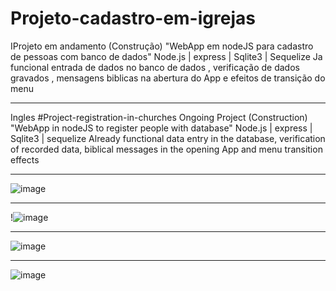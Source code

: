 # Projeto-cadastro-em-igrejas
 IProjeto em andamento (Construção)  "WebApp em nodeJS para cadastro de pessoas com banco de dados"
 Node.js | express | Sqlite3 | Sequelize 
 Ja funcional entrada de dados no banco de dados , verificação de dados gravados , mensagens biblicas na abertura
 do App e efeitos de transição do menu
 ___________________________________________________________________________________________________________________
 
 Ingles
 #Project-registration-in-churches
 Ongoing Project (Construction) "WebApp in nodeJS to register people with database"
 Node.js | express | Sqlite3 | sequelize
 Already functional data entry in the database, verification of recorded data, biblical messages in the opening
 App and menu transition effects
____________________________________________________________________________________________________________________
![image](https://user-images.githubusercontent.com/70297459/219554435-d899ebd6-eaad-437f-ac2a-1ba071178730.png)
 ___________________________________________________________________________________________________________________

!![image](https://user-images.githubusercontent.com/70297459/220189305-48fcbc55-5cf2-4eb5-bb73-0f41d8961342.png)
 ___________________________________________________________________________________________________________________

![image](https://user-images.githubusercontent.com/70297459/220214084-aa22cd1a-64f7-42f8-8a85-561e9c6b4781.png)

 ___________________________________________________________________________________________________________________

![image](https://user-images.githubusercontent.com/70297459/219822820-50386a05-317f-4897-a852-f9b550e1060f.png)

